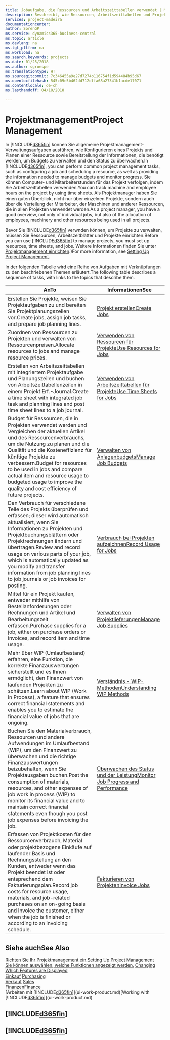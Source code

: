 ```yaml
---
title: Jobaufgabe, die Ressourcen und Arbeitszeittabellen verwendet | Microsoft Docs
description: Beschreibt, wie Ressourcen, Arbeitszeittabellen und Projekte genutzt werden, um Projekte zu verwalten.
services: project-madeira
documentationcenter: 
author: SorenGP
ms.service: dynamics365-business-central
ms.topic: article
ms.devlang: na
ms.tgt_pltfrm: na
ms.workload: na
ms.search.keywords: projects
ms.date: 01/25/2018
ms.author: sgroespe
ms.translationtype: HT
ms.sourcegitcommit: 7c346455a9e27d7274b116754f1d594484b95d67
ms.openlocfilehash: 545c09e5b462dd712dffa68a27341b1acde17071
ms.contentlocale: de-ch
ms.lasthandoff: 04/18/2018

---
```

# <a name="project-management"></a><span data-ttu-id="033fe-103">Projektmanagement</span><span class="sxs-lookup"><span data-stu-id="033fe-103">Project Management</span></span>
<span data-ttu-id="033fe-104">In [!INCLUDE[d365fin](includes/d365fin_md.md)] können Sie allgemeine Projektmanagement-Verwaltungsaufgaben ausführen, wie Konfigurieren eines Projekts und Planen einer Ressource sowie Bereitstellung der Informationen, die benötigt werden, um Budgets zu verwalten und den Status zu überwachen.</span><span class="sxs-lookup"><span data-stu-id="033fe-104">In [!INCLUDE[d365fin](includes/d365fin_md.md)], you can perform common project management tasks, such as configuring a job and scheduling a resource, as well as providing the information needed to manage budgets and monitor progress.</span></span> <span data-ttu-id="033fe-105">Sie können Computer- und Mitarbeiterstunden für das Projekt verfolgen, indem Sie Arbeitszeittabellen verwenden.</span><span class="sxs-lookup"><span data-stu-id="033fe-105">You can track machine and employee hours on the project by using time sheets.</span></span> <span data-ttu-id="033fe-106">Als Projektmanager haben Sie einen guten Überblick, nicht nur über einzelnen Projekte, sondern auch über die Verteilung der Mitarbeiter, der Maschinen und anderer Ressourcen, die in allen Projekten verwendet werden.</span><span class="sxs-lookup"><span data-stu-id="033fe-106">As a project manager, you have a good overview, not only of individual jobs, but also of the allocation of employees, machinery and other resources being used in all projects.</span></span>

<span data-ttu-id="033fe-107">Bevor Sie [!INCLUDE[d365fin](includes/d365fin_md.md)] verwnden können, um Projekte zu verwalten, müssen Sie Ressourcen, Arbeitszeitblätter und Projekte einrichten.</span><span class="sxs-lookup"><span data-stu-id="033fe-107">Before you can use [!INCLUDE[d365fin](includes/d365fin_md.md)] to manage projects, you must set up resources, time sheets, and jobs.</span></span> <span data-ttu-id="033fe-108">Weitere Informationen finden Sie unter [Projektmanagement einrichten](projects-setup-projects.md).)</span><span class="sxs-lookup"><span data-stu-id="033fe-108">For more information, see [Setting Up Project Management](projects-setup-projects.md).</span></span>  

<span data-ttu-id="033fe-109">In der folgenden Tabelle wird eine Reihe von Aufgaben mit Verknüpfungen zu den beschriebenen Themen erläutert.</span><span class="sxs-lookup"><span data-stu-id="033fe-109">The following table describes a sequence of tasks, with links to the topics that describe them.</span></span>

| <span data-ttu-id="033fe-110">An</span><span class="sxs-lookup"><span data-stu-id="033fe-110">To</span></span> | <span data-ttu-id="033fe-111">Informationen</span><span class="sxs-lookup"><span data-stu-id="033fe-111">See</span></span> |
| --- | --- |
| <span data-ttu-id="033fe-112">Erstellen Sie Projekte, weisen Sie Projektaufgaben zu und bereiten Sie Projektplanungszeilen vor.</span><span class="sxs-lookup"><span data-stu-id="033fe-112">Create jobs, assign job tasks, and prepare job planning lines.</span></span> |[<span data-ttu-id="033fe-113">Projekt erstellen</span><span class="sxs-lookup"><span data-stu-id="033fe-113">Create Jobs</span></span>](projects-how-create-jobs.md) |
| <span data-ttu-id="033fe-114">Zuordnen von Ressourcen zu Projekten und verwalten von Ressourcenpreisen.</span><span class="sxs-lookup"><span data-stu-id="033fe-114">Allocate resources to jobs and manage resource prices.</span></span> |[<span data-ttu-id="033fe-115">Verwenden von Ressourcen für Projekte</span><span class="sxs-lookup"><span data-stu-id="033fe-115">Use Resources for Jobs</span></span>](projects-how-use-resources.md) |
| <span data-ttu-id="033fe-116">Erstellen von Arbeitszeittabellen mit integriertem Projektaufgabe und Planungszeilen und buchen von Arbeitszeittabellenzeilen in einem Projekt Erf.-Journal.</span><span class="sxs-lookup"><span data-stu-id="033fe-116">Create a time sheet with integrated job task and planning lines and post time sheet lines to a job journal.</span></span> |[<span data-ttu-id="033fe-117">Verwenden von Arbeitszeittabellen für Projekte</span><span class="sxs-lookup"><span data-stu-id="033fe-117">Use Time Sheets for Jobs</span></span>](projects-how-use-time-sheets.md) |
| <span data-ttu-id="033fe-118">Budget für Ressourcen, die in Projekten verwendet werden und Vergleichen der aktuellen Artikel und des Ressourcenverbrauchs, um die Nutzung zu planen und die Qualität und die Kosteneffizienz für künftige Projekte zu verbessern.</span><span class="sxs-lookup"><span data-stu-id="033fe-118">Budget for resources to be used in jobs and compare actual item and resource usage to budgeted usage to improve the quality and cost efficiency of future projects.</span></span> |[<span data-ttu-id="033fe-119">Verwalten von Anlagenbudgets</span><span class="sxs-lookup"><span data-stu-id="033fe-119">Manage Job Budgets</span></span>](projects-how-manage-budgets.md) |
| <span data-ttu-id="033fe-120">Den Verbrauch für verschiedene Teile des Projekts überprüfen und erfassen; dieser wird automatisch aktualisiert, wenn Sie Informationen zu Projekten und Projektbuchungsblättern oder Projektrechnungen ändern und übertragen.</span><span class="sxs-lookup"><span data-stu-id="033fe-120">Review and record usage on various parts of your job, which is automatically updated as you modify and transfer information from job planning lines to job journals or job invoices for posting.</span></span> |[<span data-ttu-id="033fe-121">Verbrauch bei Projekten aufzeichnen</span><span class="sxs-lookup"><span data-stu-id="033fe-121">Record Usage for Jobs</span></span>](projects-how-record-job-usage.md) |
| <span data-ttu-id="033fe-122">Mittel für ein Projekt kaufen, entweder mithilfe von Bestellanforderungen oder Rechnungen und Artikel und Bearbeitungszeit erfassen.</span><span class="sxs-lookup"><span data-stu-id="033fe-122">Purchase supplies for a job, either on purchase orders or invoices, and record item and time usage.</span></span> |[<span data-ttu-id="033fe-123">Verwalten von Projektlieferungen</span><span class="sxs-lookup"><span data-stu-id="033fe-123">Manage Job Supplies</span></span>](projects-how-manage-project-supplies.md) |
| <span data-ttu-id="033fe-124">Mehr über WIP (Umlaufbestand) erfahren, eine Funktion, die korrekte Finanzauswertungen sicherstellt und es Ihnen ermöglicht, den Finanzwert von laufenden Projekten zu schätzen.</span><span class="sxs-lookup"><span data-stu-id="033fe-124">Learn about WIP (Work in Process), a feature that ensures correct financial statements and enables you to estimate the financial value of jobs that are ongoing.</span></span> |[<span data-ttu-id="033fe-125">Verständnis - WIP-Methoden</span><span class="sxs-lookup"><span data-stu-id="033fe-125">Understanding WIP Methods</span></span>](projects-understanding-wip.md) |
| <span data-ttu-id="033fe-126">Buchen Sie den Materialverbrauch, Ressourcen und andere Aufwendungen im Umlaufbestand (WIP), um den Finanzwert zu überwachen und die richtige Finanzauswertungen beizubehalten, wenn Sie Projektausgaben buchen.</span><span class="sxs-lookup"><span data-stu-id="033fe-126">Post the consumption of materials, resources, and other expenses of job work in process (WIP) to monitor its financial value and to maintain correct financial statements even though you post job expenses before invoicing the job.</span></span> |[<span data-ttu-id="033fe-127">Überwachen des Status und der Leistung</span><span class="sxs-lookup"><span data-stu-id="033fe-127">Monitor Job Progress and Performance</span></span>](projects-how-monitor-progress-performance.md) |
| <span data-ttu-id="033fe-128">Erfassen von Projektkosten für den Ressourcenverbrauch, Material oder projektbezogene Einkäufe auf laufender Basis und Rechnungsstellung an den Kunden, entweder wenn das Projekt beendet ist oder entsprechend dem Fakturierungsplan.</span><span class="sxs-lookup"><span data-stu-id="033fe-128">Record job costs for resource usage, materials, and job-related purchases on an on-going basis and invoice the customer, either when the job is finished or according to an invoicing schedule.</span></span> |[<span data-ttu-id="033fe-129">Fakturieren von Projekten</span><span class="sxs-lookup"><span data-stu-id="033fe-129">Invoice Jobs</span></span>](projects-how-invoice-jobs.md) |

## <a name="see-also"></a><span data-ttu-id="033fe-130">Siehe auch</span><span class="sxs-lookup"><span data-stu-id="033fe-130">See Also</span></span>
[<span data-ttu-id="033fe-131">Richten Sie Ihr Projektmanagement ein.</span><span class="sxs-lookup"><span data-stu-id="033fe-131">Setting Up Project Management</span></span>](projects-setup-projects.md)  
<span data-ttu-id="033fe-132">[Sie können auswählen, welche Funktionen angezeigt werden.](ui-experiences.md)    </span><span class="sxs-lookup"><span data-stu-id="033fe-132">[Changing Which Features are Displayed](ui-experiences.md)    </span></span>  
<span data-ttu-id="033fe-133">[Einkauf](purchasing-manage-purchasing.md)       </span><span class="sxs-lookup"><span data-stu-id="033fe-133">[Purchasing](purchasing-manage-purchasing.md)       </span></span>  
<span data-ttu-id="033fe-134">[Verkauf](sales-manage-sales.md)  </span><span class="sxs-lookup"><span data-stu-id="033fe-134">[Sales](sales-manage-sales.md)  </span></span>  
[<span data-ttu-id="033fe-135">Finanzen</span><span class="sxs-lookup"><span data-stu-id="033fe-135">Finance</span></span>](finance.md)  
<span data-ttu-id="033fe-136">[Arbeiten mit [!INCLUDE[d365fin](includes/d365fin_md.md)]](ui-work-product.md)</span><span class="sxs-lookup"><span data-stu-id="033fe-136">[Working with [!INCLUDE[d365fin](includes/d365fin_md.md)]](ui-work-product.md)</span></span>  

## [!INCLUDE[d365fin](includes/free_trial_md.md)]  
## [!INCLUDE[d365fin](includes/training_link_md.md)]

